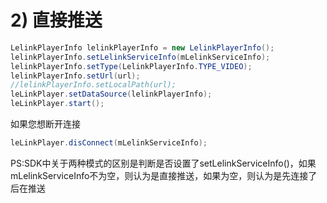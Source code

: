 # 2\) 直接推送

```java
LelinkPlayerInfo lelinkPlayerInfo = new LelinkPlayerInfo();
lelinkPlayerInfo.setLelinkServiceInfo(mLelinkServiceInfo);
lelinkPlayerInfo.setType(LelinkPlayerInfo.TYPE_VIDEO);
lelinkPlayerInfo.setUrl(url);
//lelinkPlayerInfo.setLocalPath(url);
leLinkPlayer.setDataSource(lelinkPlayerInfo);
leLinkPlayer.start();
```

如果您想断开连接

```java
leLinkPlayer.disConnect(mLelinkServiceInfo);
```

PS:SDK中关于两种模式的区别是判断是否设置了setLelinkServiceInfo\(\)，如果mLelinkServiceInfo不为空，则认为是直接推送，如果为空，则认为是先连接了后在推送

